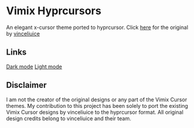 # Vimix Hyprcursors

An elegant x-cursor theme ported to hyprcursor.
Click [here](https://github.com/vinceliuice/Vimix-cursors) for the original by [vinceliuice](https://github.com/vinceliuice) 

## Links

[Dark mode](https://github.com/BlackFuffey/vimix-hyprcursor-normal)
[Light mode](https://github.com/BlackFuffey/vimix-hyprcursor-white)

## Disclaimer

I am not the creator of the original designs or any part of the Vimix Cursor themes. My contribution to this project has been solely to port the existing Vimix Cursor designs by vinceliuice to the hyprcursor format. All original design credits belong to vinceliuice and their team.
